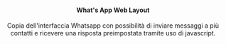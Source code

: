<h4 align="center">What's App Web Layout</h4>
<p align="center">Copia dell'interfaccia Whatsapp con possibilità di inviare messaggi a più contatti e ricevere una risposta preimpostata tramite uso di javascript. </p>
